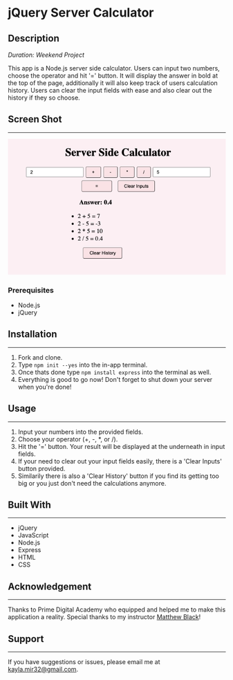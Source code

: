 # jQuery Server Calculator

## Description

*Duration: Weekend Project*

This app is a Node.js server side calculator. Users can input two numbers, choose the operator and hit '=' button. It will display the answer in bold at the top of the page, additionally it will also keep track of users calculation history.
Users can clear the input fields with ease and also clear out the history if they so choose.

## Screen Shot
___

![Screenshot](server-calc.png)

### Prerequisites

- Node.js
- jQuery

## Installation
___

1. Fork and clone.
2. Type ```npm init --yes``` into the in-app terminal.
3. Once thats done type ```npm install express``` into the terminal as well.
4. Everything is good to go now! Don't forget to shut down your server when you're done!

## Usage
___

1. Input your numbers into the provided fields.
2. Choose your operator (+, -, *, or /).
3. Hit the '=' button. Your result will be displayed at the underneath in input fields.
4. If your need to clear out your input fields easily, there is a 'Clear Inputs' button provided.
5. Similarily there is also a 'Clear History' button if you find its getting too big or you just don't need the calculations anymore.

## Built With
___

- jQuery
- JavaScript
- Node.js
- Express
- HTML
- CSS

## Acknowledgement
___

Thanks to Prime Digital Academy who equipped and helped me to make this application a reality. Special thanks to my instructor [Matthew Black](https://github.com/matthew-black)!

## Support
___

If you have suggestions or issues, please email me at [kayla.mir32@gmail.com](mailto:kayla.mir32@gmail.com).